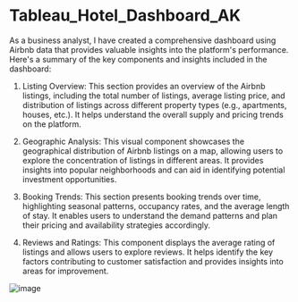 # Tableau_Hotel_Dashboard_AK
As a business analyst, I have created a comprehensive dashboard using Airbnb data that provides valuable insights into the platform's performance. Here's a summary of the key components and insights included in the dashboard:

1. Listing Overview: This section provides an overview of the Airbnb listings, including the total number of listings, average listing price, and distribution of listings across different property types (e.g., apartments, houses, etc.). It helps understand the overall supply and pricing trends on the platform.

2. Geographic Analysis: This visual component showcases the geographical distribution of Airbnb listings on a map, allowing users to explore the concentration of listings in different areas. It provides insights into popular neighborhoods and can aid in identifying potential investment opportunities.

3. Booking Trends: This section presents booking trends over time, highlighting seasonal patterns, occupancy rates, and the average length of stay. It enables users to understand the demand patterns and plan their pricing and availability strategies accordingly.

4. Reviews and Ratings: This component displays the average rating of listings and allows users to explore reviews. It helps identify the key factors contributing to customer satisfaction and provides insights into areas for improvement.

![image](https://github.com/akzato/Tableau_Hotel_Dashboard_AK/assets/135569805/112b0135-44c1-40a9-a26d-641ac558a350)
